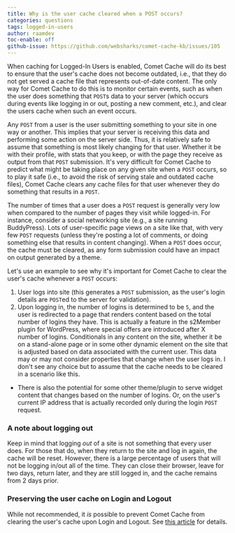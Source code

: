 ```yaml
---
title: Why is the user cache cleared when a POST occurs?
categories: questions
tags: logged-in-users
author: raamdev
toc-enable: off
github-issue: https://github.com/websharks/comet-cache-kb/issues/105
---
```


When caching for Logged-In Users is enabled, Comet Cache will do its best to ensure that the user's cache does not become outdated, i.e., that they do not get served a cache file that represents out-of-date content. The only way for Comet Cache to do this is to monitor certain events, such as when the user does something that `POST`s data to your server (which occurs during events like logging in or out, posting a new comment, etc.), and clear the users cache when such an event occurs.

Any `POST` from a user is the user submitting something to your site in one way or another. This implies that your server is receiving this data and performing some action on the server side. Thus, it is relatively safe to assume that something is most likely changing for that user. Whether it be with their profile, with stats that you keep, or with the page they receive as output from that `POST` submission. It's very difficult for Comet Cache to predict what might be taking place on any given site when a `POST` occurs, so to play it safe (i.e., to avoid the risk of serving stale and outdated cache files), Comet Cache clears any cache files for that user whenever they do something that results in a `POST`.

The number of times that a user does a `POST` request is generally very low when compared to the number of pages they visit while logged-in. For instance, consider a social networking site (e.g., a site running BuddyPress). Lots of user-specific page views on a site like that, with very few `POST` requests (unless they're posting a lot of comments, or doing something else that results in content changing). When a `POST` does occur, the cache must be cleared, as any form submission could have an impact on output generated by a theme.

Let's use an example to see why it's important for Comet Cache to clear the user's cache whenever a `POST` occurs:

1. User logs into site (this generates a `POST` submission, as the user's login details are `POST`ed to the server for validation).
1. Upon logging in, the number of logins is determined to be `5`, and the user is redirected to a page that renders content based on the total number of logins they have. This is actually a feature in the s2Member plugin for WordPress, where special offers are introduced after X number of logins. Conditionals in any content on the site, whether it be on a stand-alone page or in some other dynamic element on the site that is adjusted based on data associated with the current user. This data may or may not consider properties that change when the user logs in. I don't see any choice but to assume that the cache needs to be cleared in a scenario like this.
  - There is also the potential for some other theme/plugin to serve widget content that changes based on the number of logins. Or, on the user's current IP address that is actually recorded only during the login `POST` request.

### A note about logging out

Keep in mind that logging _out_ of a site is not something that every user does. For those that do, when they return to the site and log in again, the cache will be reset. However, there is a large percentage of users that will not be logging in/out all of the time. They can close their browser, leave for two days, return later, and they are still logged in, and the cache remains from 2 days prior.

### Preserving the user cache on Login and Logout

While not recommended, it _is_ possible to prevent Comet Cache from clearing the user's cache upon Login and Logout. See [this article](https://cometcache.com/r/kb-article-how-can-i-prevent-the-user-cache-from-being-cleared-upon-login-or-logout/) for details.